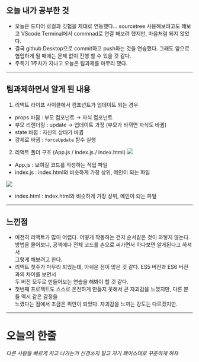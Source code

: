 ## 오늘 내가 공부한 것

- 오늘은 드디어 로컬과 깃헙을 제대로 연동했다... sourcetree 사용해보려고도 해보고 VScode Terminal에서 commnad로 연결 해보려 했지만, 마음처럼 되지 않았다.
- 결국 github Desktop으로 commit하고 push하는 것을 연습했다. 그래도 앞으로 협업하게 될 때에는 문제 없이 진행 할 수 있을 것 같다.
- 주특기 1주차가 지나고 오늘은 팀과제를 마무리 했다.

---

## 팀과제하면서 알게 된 내용

1. 리액트 라이프 사이클에서 컴포넌트가 업데이트 되는 경우

- props 바뀜 : 부모 컴포넌트 → 자식 컴포넌트
- 부모 리렌더링 : update → 업데이트 과정 (부모가 바뀌면 자식도 바뀜)
- state 바뀜 : 자신의 상태가 바뀜
- 강제로 바뀜 : `forceUpdate` 함수 실행

2. 리액트 폴더 구조 (App.js / index.js / index.html)
   <img src="https://img1.daumcdn.net/thumb/R1280x0/?scode=mtistory2&fname=https%3A%2F%2Fblog.kakaocdn.net%2Fdn%2FbsuaTw%2Fbtq2DFaa9Zy%2Fw0jk7QHtqfDo4uMXup00E1%2Fimg.png">

- App.js : 보여질 코드를 작성하는 작업 파일
- index.js : index.html와 비슷하게 가장 상위, 메인이 되는 파일

<img src="https://img1.daumcdn.net/thumb/R1280x0/?scode=mtistory2&fname=https%3A%2F%2Fblog.kakaocdn.net%2Fdn%2Fb5gJCa%2Fbtq2DEWCkdj%2FNB1c74dK3fV7RXCGmpfk3K%2Fimg.png">

- index.html : index.html와 비슷하게 가장 상위, 메인이 되는 파일

---

## 느낀점

- 여전히 리액트가 많이 어렵다. 어떻게 작동하는 건지 순서같은 것이 와닿지 않는다. <br/> 방법을 물어보니, 공책에다 전체 코드를 손으로 써가면서 하다보면 알게된다고 하셔서 <br/>그렇게 해보려고 한다.
- 리액트 첫주가 마무리 되었는데, 아쉬운 점이 많은 것 같다. ES5 버전과 ES6 버전과의 차이를 보면서 <br/>두 버전 모두로 만들어보는 연습을 해봐야 할 것 같다.
- 첫번째 프로젝트도 스스로 온전하게 만들지 못해서 큰 자괴감을 느꼈지만, 다른 분들 역시 같은 감정을 <br/>느꼈다는 점에서 조금은 위안이 되었다. 자괴감을 느끼는 강도는 다르겠지만.

---

# 오늘의 한줄

_다른 사람들 빠르게 치고 나가는거 신경쓰지 말고 자기 페이스대로 꾸준하게 하자_
